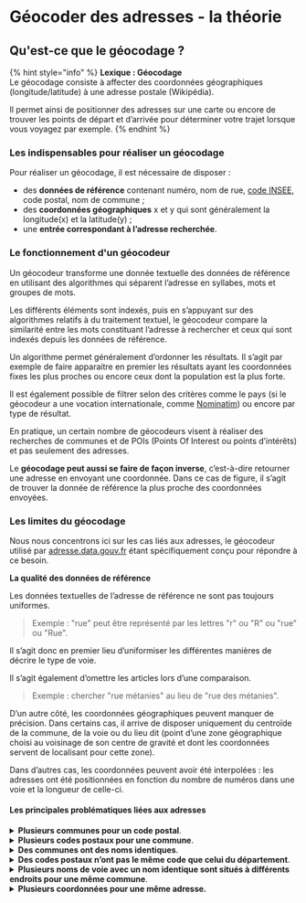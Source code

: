 # Géocoder des adresses - la théorie

## Qu'est-ce que le géocodage ?

{% hint style="info" %}
**Lexique : Géocodage**\
Le géocodage consiste à affecter des coordonnées géographiques (longitude/latitude) à une adresse postale (Wikipédia).

Il permet ainsi de positionner des adresses sur une carte ou encore de trouver les points de départ et d’arrivée pour déterminer votre trajet lorsque vous voyagez par exemple.
{% endhint %}

### Les indispensables pour réaliser un géocodage

Pour réaliser un géocodage, il est nécessaire de disposer :

* des **données de référence** contenant numéro, nom de rue, [code INSEE](https://www.data.gouv.fr/en/datasets/code-officiel-geographique-cog/), code postal, nom de commune ;
* des **coordonnées géographiques** x et y qui sont généralement la longitude(x) et la latitude(y) ;
* une **entrée correspondant à l’adresse recherchée**.

### Le fonctionnement d'un géocodeur <a href="#comment-fonctionne-un-geocodeur" id="comment-fonctionne-un-geocodeur"></a>

Un géocodeur transforme une donnée textuelle des données de référence en utilisant des algorithmes qui séparent l’adresse en syllabes, mots et groupes de mots.

Les différents éléments sont indexés, puis en s’appuyant sur des algorithmes relatifs à du traitement textuel, le géocodeur compare la similarité entre les mots constituant l’adresse à rechercher et ceux qui sont indexés depuis les données de référence.

Un algorithme permet généralement d’ordonner les résultats. Il s’agit par exemple de faire apparaitre en premier les résultats ayant les coordonnées fixes les plus proches ou encore ceux dont la population est la plus forte.

Il est également possible de filtrer selon des critères comme le pays (si le géocodeur a une vocation internationale, comme [Nominatim](https://nominatim.openstreetmap.org/)) ou encore par type de résultat.

En pratique, un certain nombre de géocodeurs visent à réaliser des recherches de communes et de POIs (Points Of Interest ou points d’intérêts) et pas seulement des adresses.

Le **géocodage peut aussi se faire de façon inverse**, c’est-à-dire retourner une adresse en envoyant une coordonnée. Dans ce cas de figure, il s’agit de trouver la donnée de référence la plus proche des coordonnées envoyées.

### Les limites du géocodage <a href="#les-limites-du-geocodage" id="les-limites-du-geocodage"></a>

Nous nous concentrons ici sur les cas liés aux adresses, le géocodeur utilisé par [adresse.data.gouv.fr](http://adresse.data.gouv.fr/) étant spécifiquement conçu pour répondre à ce besoin.

**La qualité des données de référence**

Les données textuelles de l’adresse de référence ne sont pas toujours uniformes.&#x20;

> Exemple : "rue" peut être représenté par les lettres "r" ou "R" ou "rue" ou "Rue".

Il s’agit donc en premier lieu d’uniformiser les différentes manières de décrire le type de voie.

Il s’agit également d’omettre les articles lors d’une comparaison.&#x20;

> Exemple : chercher "rue métanies" au lieu de "rue des métanies".

D’un autre côté, les coordonnées géographiques peuvent manquer de précision. Dans certains cas, il arrive de disposer uniquement du centroïde de la commune, de la voie ou du lieu dit (point d’une zone géographique choisi au voisinage de son centre de gravité et dont les coordonnées servent de localisant pour cette zone).

Dans d’autres cas, les coordonnées peuvent avoir été interpolées : les adresses ont été positionnées en fonction du nombre de numéros dans une voie et la longueur de celle-ci.

#### Les principales problématiques liées aux adresses

<details>

<summary><strong>Plusieurs communes pour un code postal</strong>.</summary>

Cette problématique se pose par exemple lorsqu’on met le nom de la commune dans une adresse. En effet, 68,9% des codes postaux sont associés à plus d’une commune et jusqu’à 46 communes sont rattachées à un même code postal.

</details>

<details>

<summary><strong>Plusieurs codes postaux pour une commune</strong>.</summary>

1,5% des communes ont plus d’un seul code postal sur leur territoire. On compte même jusqu’à 9 codes postaux pour une même commune pour le cas extrême !

</details>

<details>

<summary><strong>Des communes ont des noms identiques</strong>.</summary>

10,6% des communes ont une ou plusieurs communes homonymes.

</details>

<details>

<summary><strong>Des codes postaux n’ont pas le même code que celui du département</strong>.</summary>

Ces cas de figure sont très rares (quelques dizaines).

</details>

<details>

<summary><strong>Plusieurs noms de voie avec un nom identique sont situés à différents endroits pour une même commune</strong>.</summary>

Cette situation s’explique en particulier avec la création des communes nouvelles qui a encouragé le regroupement de communes. Ce problème peut être réglé en ajoutant le nom de la commune déléguée dans l’adresse postale, en renumérotant les rues ou en les renommant. Or les géocodeurs ne gèrent pas forcément bien (voir pas du tout) l’ajout d’adresse de la commune déléguée.

</details>

<details>

<summary><strong>Plusieurs coordonnées pour une même adresse.</strong></summary>

* Il peut exister des différences liées à la vision sur la position du numéro de l’adresse (entrée principale, boîte aux lettres, bâtiment, cage d’escalier, logement, parcelle, position dérivée du segment de la voie de rattachement, point d’accès technique, etc.) ;

<!---->

* Des référentiels différents selon les acteurs même si la BAN (Base Adresse Nationale) et les BAL (Bases Adresses Locales) amènent à une amélioration et une uniformisation des référentiels : données héritées de la Poste, de l’IGN, du cadastre, des opérateurs réseaux (fibre, etc.).

</details>
